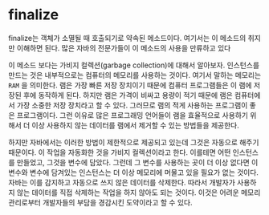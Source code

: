 # finalize

finalize는 객체가 소멸될 때 호출되기로 약속된 메소드이다. 여기서는 이 메소드의 취지만 이해하면 된다. 많은 자바의 전문가들이 이 메소드의 사용을 만류하고 있다

이 메소드 보다는 가비지 컬렉션(garbage collection)에 대해서 알아보자. 인스턴스를 만드는 것은 내부적으로는 컴퓨터의 메모리를 사용하는 것이다. 여기서 말하는 메모리는 `RAM` 을 의미한다. 램은 가장 빠른 저장 장치이기 때문에 컴퓨터 프로그램들은 이 램에 저장된 후에 동작하게 된다. 하지만 램은 가격이 비싸고 용량이 적기 때문에 램은 컴퓨터에서 가장 소중한 저장 장치라고 할 수 있다. 그러므로 램의 적게 사용하는 프로그램이 좋은 프로그램이다. 그런 이유로 많은 프로그래밍 언어들이 램을 효율적으로 사용하기 위해서 더 이상 사용하지 않는 데이터를 램에서 제거할 수 있는 방법들을 제공한다.


하지만 자바에서는 이러한 방법이 제한적으로 제공되고 있는데 그것은 자동으로 해주기 때문이다. 이 작업을 자동화한 것을 가비지 컬렉션이라고 한다. 이를테면 어떤 인스턴스를 만들었고, 그것을 변수에 담았다. 그런데 그 변수를 사용하는 곳이 더 이상 없다면 이 변수와 변수에 담겨있는 인스턴스는 더 이상 메모리에 머물고 있을 필요가 없는 것이다. 자바는 이를 감지하고 자동으로 쓰지 않은 데이터를 삭제한다. 따라서 개발자가 사용하지 않는 데이터를 직접 삭제하는 작업을 하지 않아도 되는 것이다. 이것은 어려운 메모리 관리로부터 개발자들의 부담을 경감시킨 도약이라고 할 수 있다.